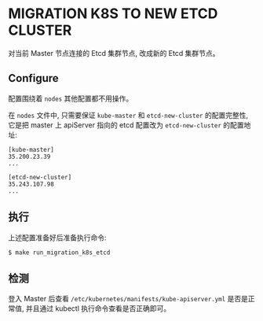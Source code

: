 # MIGRATION K8S TO NEW ETCD CLUSTER

对当前 Master 节点连接的 Etcd 集群节点, 改成新的 Etcd 集群节点。

## Configure

配置围绕着 `nodes` 其他配置都不用操作。


在 `nodes` 文件中, 只需要保证 `kube-master` 和 `etcd-new-cluster` 的配置完整性, 它是把 master 上 apiServer 指向的 etcd 配置改为 `etcd-new-cluster` 的配置地址:

```
[kube-master]
35.200.23.39
...

[etcd-new-cluster]
35.243.107.98
...
```

## 执行

上述配置准备好后准备执行命令:

```
$ make run_migration_k8s_etcd
```

## 检测

登入 Master 后查看 `/etc/kubernetes/manifests/kube-apiserver.yml` 是否是正常值, 并且通过 kubectl 执行命令查看是否正确即可。